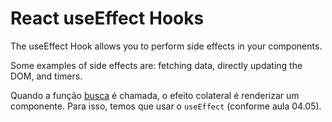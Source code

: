 # React useEffect Hooks

The useEffect Hook allows you to perform side effects in your components.

Some examples of side effects are: fetching data, directly updating the DOM, and timers.

Quando a função [busca](../petshop/src/api/api.js) é chamada, o efeito colateral é renderizar um componente. Para isso, temos que usar o `useEffect` (conforme aula 04.05).